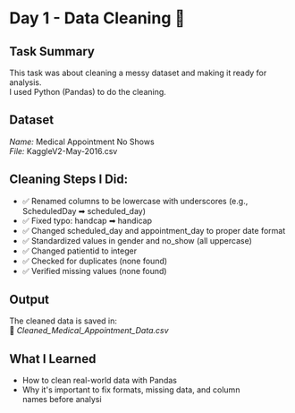 # Day 1 - Data Cleaning 🧽

## Task Summary
This task was about cleaning a messy dataset and making it ready for analysis.  
I used Python (Pandas) to do the cleaning.

## Dataset
*Name:* Medical Appointment No Shows  
*File:* KaggleV2-May-2016.csv

## Cleaning Steps I Did:
- ✅ Renamed columns to be lowercase with underscores (e.g., ScheduledDay ➡ scheduled_day)
- ✅ Fixed typo: handcap ➡ handicap
- ✅ Changed scheduled_day and appointment_day to proper date format
- ✅ Standardized values in gender and no_show (all uppercase)
- ✅ Changed patientid to integer
- ✅ Checked for duplicates (none found)
- ✅ Verified missing values (none found)

## Output
The cleaned data is saved in:  
📁 *Cleaned_Medical_Appointment_Data.csv*

## What I Learned
- How to clean real-world data with Pandas
- Why it's important to fix formats, missing data, and column names before analysi
